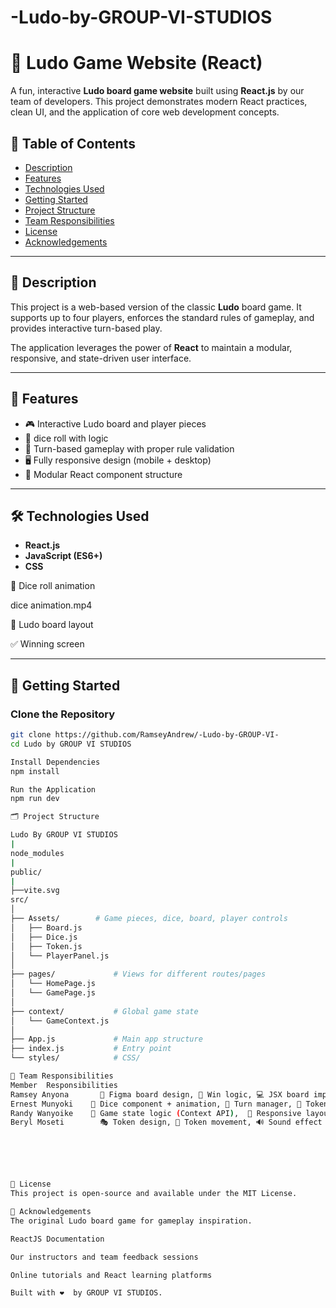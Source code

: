 # -Ludo-by-GROUP-VI-STUDIOS   
# 🎲 Ludo Game Website (React)

A fun, interactive **Ludo board game website** built using **React.js** by our team of developers. This project demonstrates modern React practices, clean UI, and the application of core web development concepts. 


## 📌 Table of Contents

- [Description](#description)
- [Features](#features)
- [Technologies Used](#technologies-used)
- [Getting Started](#getting-started)
- [Project Structure](#project-structure)
- [Team Responsibilities](#👥-team-responsibilities)
- [License](#license)
- [Acknowledgements](#🙌-acknowledgements)
---

## 🧾 Description

This project is a web-based version of the classic **Ludo** board game. It supports up to four players, enforces the standard rules of gameplay, and provides interactive turn-based play.

The application leverages the power of **React** to maintain a modular, responsive, and state-driven user interface.

---

## 🚀 Features

- 🎮 Interactive Ludo board and player pieces
- 🎲  dice roll with logic
- 🧠 Turn-based gameplay with proper rule validation
- 🖥 Fully responsive design (mobile + desktop)
- 🧩 Modular React component structure
  

---

## 🛠 Technologies Used

- **React.js** 
- **JavaScript (ES6+)**
- **CSS** 

🎲 Dice roll animation

dice animation.mp4

🧩 Ludo board layout


✅ Winning screen




---

## 🧰 Getting Started

### Clone the Repository

```bash
git clone https://github.com/RamseyAndrew/-Ludo-by-GROUP-VI-
cd Ludo by GROUP VI STUDIOS

Install Dependencies
npm install

Run the Application
npm run dev

🗂 Project Structure

Ludo By GROUP VI STUDIOS
|
node_modules
|
public/
|
├──vite.svg
src/
│
├── Assets/        # Game pieces, dice, board, player controls
│   ├── Board.js
│   ├── Dice.js
│   ├── Token.js
│   └── PlayerPanel.js
│
├── pages/             # Views for different routes/pages
│   └── HomePage.js
│   └── GamePage.js
│
├── context/           # Global game state
│   └── GameContext.js
│
├── App.js             # Main app structure
├── index.js           # Entry point
└── styles/            # CSS/

👥 Team Responsibilities
Member	Responsibilities
Ramsey Anyona   	🎨 Figma board design, 🧠 Win logic, 💻 JSX board implementation
Ernest Munyoki	  🎲 Dice component + animation, 🔁 Turn manager, 📍 Token capture logic
Randy Wanyoike	  🔄 Game state logic (Context API),  📱 Responsive layout (Tailwind),🖱 Clickable token logic
Beryl Moseti	    🎭 Token design, 🚀 Token movement, 🔊 Sound effect integration






📄 License
This project is open-source and available under the MIT License.

🙌 Acknowledgements
The original Ludo board game for gameplay inspiration.

ReactJS Documentation

Our instructors and team feedback sessions

Online tutorials and React learning platforms

Built with ❤️  by GROUP VI STUDIOS.


